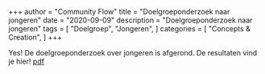 +++
author = "Community Flow"
title = "Doelgroeponderzoek naar jongeren"
date = "2020-09-09"
description = "Doelgroeponderzoek naar jongeren"
tags = [
    "Doelgroep",
    "Jongeren",
]
categories = [
    "Concepts & Creation",
]
+++

Yes! De doelgroeponderzoek over jongeren is afgerond. De resultaten vind je hier!
[pdf](/documents/doelgroepanalyse.pdf)

